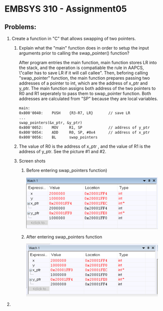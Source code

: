 # EMBSYS 310 - Assignment05

## Problems:

1. Create a function in \"C\" that allows swapping of two pointers.
   
   1. Explain what the \"main\" function does in order to setup the input arguments prior to calling the swap_pointer() function?
      
      After program entries the main function, main function stores LR into the stack, and the operation is compatiable the rule in AAPCS, \\"caller has to save LR if it will call callee\". Then, beforing calling \"swap\_pointer\" function, the main function prepares passing two addresses of a pointer to int, which are the address of x_ptr and y\_ptr. The main function assigns both address of the two pointers to R0 and R1 seperately to pass them to swap\_pointer function. Both addresses are calculated from \"SP\" because they are local variables.
      
      ```
      main:
      0x800'0040:    PUSH    {R3-R7, LR}       // save LR
      ...
      swap_pointers(&x_ptr, &y_ptr)
      0x800'0052:    MOV     R1, SP            // address of y_ptr
      0x800'0054:    ADD     R0, SP, #0x4      // address of x_ptr
      0x800'0056:    BL      swap_pointers
      ```
   
   2. The value of R0 is the address of x\_ptr , and the value of R1 is the address of y\_ptr. See the picture \#1 and \#2.
   
   3. Screen shots
      
      1. Before entering swap\_pointers function)
         
         ![before_calling_function](./before_calling_func.PNG)
      
      2. After entering swap_pointers function
         
         ![return_from_function](./returning_from_func.PNG)

2. 
